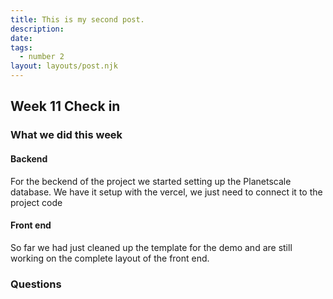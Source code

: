 ```yaml
---
title: This is my second post.
description: 
date: 
tags:
  - number 2
layout: layouts/post.njk
---
```

## Week 11 Check in

### What we did this week

#### Backend
For the beckend of the project we started setting up the Planetscale database. We have it setup with the vercel, we 
just need to connect it to the project code

#### Front end
So far we had just cleaned up the template for the demo and are still working on the complete layout of the front end. 


### Questions



